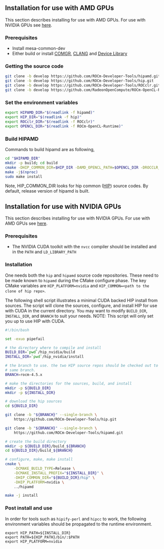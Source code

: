 ## Installation for use with AMD GPUs
This section describes installing for use with AMD GPUs. For use with NVIDIA
GPUs see [here](INSTALL.md#installation-for-use-with-nvidia-gpus).

### Prerequisites

-   Install mesa-common-dev
-   Either build or install [COMGR](https://github.com/RadeonOpenCompute/ROCm-CompilerSupport), [CLANG](https://github.com/RadeonOpenCompute/llvm-project) and [Device Library](https://github.com/RadeonOpenCompute/ROCm-Device-Libs)

### Getting the source code

```bash
git clone -b develop https://github.com/ROCm-Developer-Tools/hipamd.git
git clone -b develop https://github.com/ROCm-Developer-Tools/hip.git
git clone -b develop https://github.com/ROCm-Developer-Tools/ROCclr.git
git clone -b develop https://github.com/RadeonOpenCompute/ROCm-OpenCL-Runtime.git
```

### Set the environment variables

```bash
export HIPAMD_DIR="$(readlink -f hipamd)"
export HIP_DIR="$(readlink -f hip)"
export ROCclr_DIR="$(readlink -f ROCclr)"
export OPENCL_DIR="$(readlink -f ROCm-OpenCL-Runtime)"
```

### Build HIPAMD
Commands to build hipamd are as following,

```bash
cd "$HIPAMD_DIR"
mkdir -p build; cd build
cmake -DHIP_COMMON_DIR=$HIP_DIR -DAMD_OPENCL_PATH=$OPENCL_DIR -DROCCLR_PATH=$ROCCLR_DIR -DCMAKE_PREFIX_PATH="/opt/rocm/" -DCMAKE_INSTALL_PREFIX=$PWD/install ..
make -j$(nproc)
sudo make install
```

Note,
HIP_COMMON_DIR looks for hip common ([HIP](https://github.com/ROCm-Developer-Tools/HIP/)) source codes.
By default, release version of hipamd is built.




## Installation for use with NVIDIA GPUs

This section describes installing for use with NVIDIA GPUs. For use with AMD
GPUs see [here](INSTALL.md#installation-for-use-with-amd-gpus).

### Prerequisites

- The NVIDIA CUDA toolkit with the `nvcc` compiler should be installed and in
  the `PATH` and `LD_LIBRARY_PATH`

### Installation

One needs both the `hip` and `hipamd` source code repositories. These need to
be made known to `hipamd` during the CMake configure phase. The key CMake variables
are `HIP_PLATFORM=nvidia` and `HIP_COMMON=<path to the clone of hip repo>`.

The following shell script illustrates a minimal CUDA backed HIP install from
sources.  The script will clone the sources, configure, and install HIP for use
with CUDA in the current directory.  You may want to modify `BUILD_DIR`,
`INSTALL_DIR`, and `BRANCH` to suit your needs.  NOTE: This script will only
set you up to use HIP with CUDA.

```bash
#!/bin/bash

set -exuo pipefail

# the directory where to compile and install
BUILD_DIR=`pwd`/hip_nvidia/build
INSTALL_DIR=`pwd`/hip_nvidia/install

# the branch to use. the two HIP source repos should be checked out to the
# same branch.
BRANCH=rocm-4.5.x

# make the directories for the sources, build, and install
mkdir -p ${BUILD_DIR}
mkdir -p ${INSTALL_DIR}

# download the hip sources
cd ${BUILD_DIR}

git clone -b "${BRANCH}" --single-branch \
    https://github.com/ROCm-Developer-Tools/hip.git

git clone -b "${BRANCH}" --single-branch \
    https://github.com/ROCm-Developer-Tools/hipamd.git

# create the build directory
mkdir -p ${BUILD_DIR}/build_${BRANCH}
cd ${BUILD_DIR}/build_${BRANCH}

# configure, make, make install
cmake \
    -DCMAKE_BUILD_TYPE=Release \
    -DCMAKE_INSTALL_PREFIX="${INSTALL_DIR}" \
    -DHIP_COMMON_DIR="${BUILD_DIR}/hip" \
    -DHIP_PLATFORM=nvidia \
    ../hipamd

make -j install

```

### Post install and use

In order for tools such as `hipify-perl` and `hipcc` to work, the following
environment variables should be propagated to the runtime environment.

```
export HIP_PATH=${INSTALL_DIR}
export PATH=${HIP_PATH}/bin/:$PATH
export HIP_PLATFORM=nvidia
```
